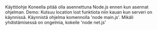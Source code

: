 Käyttöohje
Koneella pitää olla asennettuna Node.js ennen kun asennat ohjelman.
Demo: 
Kutsuu location lost funktiota niin kauan kun serveri on käynnissä.
Käynnistä ohjelma komennolla 'node main.js'.
Mikäli yhdistämisessä on ongelmia, kokeile 'node net.js'   